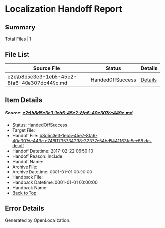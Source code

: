 # <a name='report-top'></a> Localization Handoff Report

## Summary
 Total Files | 1

## File List
 Source File | Status | Details 
 ----------- | ------ | ------- 
 [e2e\b8d5c3e3-1eb5-45e2-8fa6-40e307dc449c.md](https://github.com/OpenLocalizationTestOrg/ol-test4/blob/3022b6e3d10cf5d434fa91d5b5645afcdbe087d7/e2e/b8d5c3e3-1eb5-45e2-8fa6-40e307dc449c.md) | HandedOffSuccess | [Details](#af984a7c03c5a59ea6c169f92643b605e46038653)

## Item Details
##### <a name='af984a7c03c5a59ea6c169f92643b605e46038653'></a> Source: [e2e\b8d5c3e3-1eb5-45e2-8fa6-40e307dc449c.md](https://github.com/OpenLocalizationTestOrg/ol-test4/blob/3022b6e3d10cf5d434fa91d5b5645afcdbe087d7/e2e/b8d5c3e3-1eb5-45e2-8fa6-40e307dc449c.md)
* Status: HandedOffSuccess
* Target File: 
* Handoff File: [b8d5c3e3-1eb5-45e2-8fa6-40e307dc449c.c748f1735734298c32377c54bd5441163fe5cc68.de-de.xlf](https://github.com/OpenLocalizationTestOrg/ol-test4-handoff/blob/0ca20f4c710e76d37fb5d116c360a33fcf440050/ol-handoff/OpenLocalizationTestOrg/ol-test4-dede/xinjiang/ht/b8d5c3e3-1eb5-45e2-8fa6-40e307dc449c.c748f1735734298c32377c54bd5441163fe5cc68.de-de.xlf)
* Handoff Datetime: 2017-02-22 06:50:10
* Handoff Reason: Include
* Handoff Name: 
* Archive File: 
* Archive Datetime: 0001-01-01 00:00:00
* Handback File: 
* Handback Datetime: 0001-01-01 00:00:00
* Handback Name: 
* [Back to Top](#report-top)


## Error Details

Generated by OpenLocalization.
